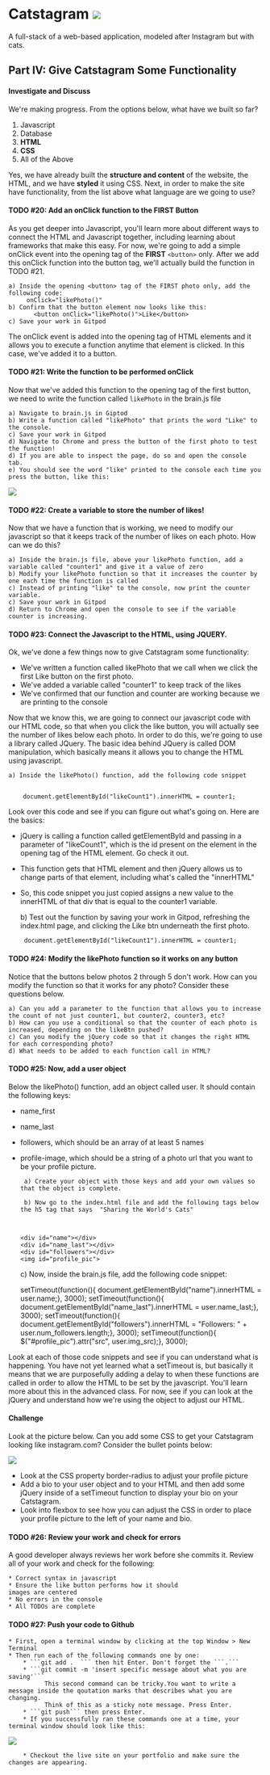 # Catstagram  <img src="../favicon.ico" style="max-height: 30px">
A full-stack of a web-based application, modeled after Instagram but with cats. 

## Part IV: Give Catstagram Some Functionality

#### Investigate and Discuss
We're making progress. From the options below, what have we built so far? 

1. Javascript
2. Database
3. **HTML**
4. **CSS**
5. All of the Above

Yes, we have already built the **structure and content** of the website, the HTML, and we have **styled** it using CSS. 
Next, in order to make the site have functionality, from the list above what language are we going to use? 
    
    
#### TODO #20: Add an onClick function to the FIRST Button
As you get deeper into Javascript, you'll learn more about different ways to 
connect the HTML and Javascript together, including learning about frameworks that make this 
easy. For now, we're going to add a simple onClick event into the opening tag of the **FIRST** ```<button>``` only. After 
we add this onClick function into the button tag, we'll actually build the function in TODO #21. 

    a) Inside the opening <button> tag of the FIRST photo only, add the following code:
         onClick="likePhoto()"
    b) Confirm that the button element now looks like this:
           <button onClick="likePhoto()">Like</button>
    c) Save your work in Gitpod
    
The onClick event  is added into the opening tag of HTML elements and it allows you to 
execute a function anytime that element is clicked. In this case, we've added
it to a button.  
    

#### TODO #21: Write the function to be performed onClick
Now that we've added this function to the opening tag of the first button, we need to 
write the function called  ```likePhoto``` in the brain.js file

    a) Navigate to brain.js in Giptod
    b) Write a function called "likePhoto" that prints the word "Like" to the console.
    c) Save your work in Gitpod
    d) Navigate to Chrome and press the button of the first photo to test the function!
    d) If you are able to inspect the page, do so and open the console tab. 
    e) You should see the word "like" printed to the console each time you press the button, like this:
  
   <img src="../img/console_like.png" style="max-height: 450px">

    

#### TODO #22: Create a variable to store the number of likes!
Now that we have a function that is working, we need to modify our javascript so that 
it keeps track of the number of likes on each photo. How can we do this?

    a) Inside the brain.js file, above your likePhoto function, add a variable called "counter1" and give it a value of zero 
    b) Modify your likePhoto function so that it increases the counter by one each time the function is called
    c) Instead of printing "like" to the console, now print the counter variable. 
    c) Save your work in Gitpod
    d) Return to Chrome and open the console to see if the variable counter is increasing.


    
#### TODO #23: Connect the Javascript to the HTML, using JQUERY.  
Ok, we've done a few things now to give Catstagram some functionality:
   * We've written a function called likePhoto that we call when we click the first Like button on the first photo.  
   * We've added a variable called "counter1" to keep track of the likes
   * We've confirmed that our function and counter are working because we are printing to the console

Now that we know this, we are going to connect our javascript code with our HTML code, so that
when you click the like button, you will actually see the number of likes below each photo. In order to do this,
we're going to use a library called JQuery. The basic idea behind JQuery is called DOM manipulation, which basically means
it allows you to change the HTML using javascript. 


    a) Inside the likePhoto() function, add the following code snippet
    
     
        document.getElementById("likeCount1").innerHTML = counter1;

Look over this code and see if you can figure out what's going on. Here are the basics: 
 * jQuery is calling a function called getElementById and passing in a parameter of "likeCount1", which is the id
present on the element in the opening tag of the HTML element. Go check it out.  
 * This function gets that HTML element and then jQuery allows us to change parts of that element, including what's called the "innerHTML"
 * So, this code snippet you just copied assigns a new value to the innerHTML of that div that is equal to the counter1 variable.
 
    
     b) Test out the function by saving your work in Gitpod, refreshing the index.html page, and clicking
     the Like btn underneath the first photo. 
    
     
        document.getElementById("likeCount1").innerHTML = counter1;


#### TODO #24: Modify the likePhoto function so it works on any button
Notice that the buttons below photos 2 through 5 don't work. How can you modify the function so that
it works for any photo? Consider these questions below.  

    a) Can you add a parameter to the function that allows you to increase the count of not just counter1, but counter2, counter3, etc?
    b) How can you use a conditional so that the counter of each photo is increased, depending on the likeBtn pushed?
    c) Can you modify the jQuery code so that it changes the right HTML for each corresponding photo?
    d) What needs to be added to each function call in HTML?

#### TODO #25: Now, add a user object 
Below the likePhoto() function, add an object called user. It should contain the following keys:
 - name_first
 - name_last
 - followers, which should be an array of at least 5 names
 - profile-image, which should be a string of a photo url that you want to be your profile picture. 


        a) Create your object with those keys and add your own values so that the object is complete.
    
        b) Now go to the index.html file and add the following tags below the h5 tag that says  "Sharing the World's Cats"
    
    
       
       <div id="name"></div>
       <div id="name_last"></div>
       <div id="followers"></div>
       <img id="profile_pic">

   
   c) Now, inside the brain.js file, add the following code snippet:
       
        
    
    setTimeout(function(){ document.getElementById("name").innerHTML = user.name;}, 3000);
    setTimeout(function(){ document.getElementById("name_last").innerHTML = user.name_last;}, 3000);
    setTimeout(function(){ document.getElementById("followers").innerHTML = "Followers: " + user.num_followers.length;}, 3000);
    setTimeout(function(){ $("#profile_pic").attr("src", user.img_src);}, 3000);

Look at each of those code snippets and see if you can understand what is happening. You have not yet learned
what a setTimeout is, but basically it means that we are purposefully adding a delay to when these functions are called
in order to allow the HTML to be set by the javascript. You'll learn more about this in the advanced class. For now, see if you can
look at the jQuery and understand how we're using the object to adjust our HTML. 

#### Challenge
Look at the picture below. Can you add some CSS to get your Catstagram looking like instagram.com? Consider the bullet points below:

 <img src="../img/messi.png" style="max-height: 450px">

 * Look at the CSS property border-radius to adjust your profile picture
 * Add a bio to your user object and to your HTML and then add some jQuery inside of a setTimeout function to display your bio on your Catstagram.
 * Look into flexbox to see how you can adjust the CSS in order to place your profile picture to the left of your name and bio. 


#### TODO #26: Review your work and check for errors
A good developer always reviews her work before she commits it. Review all of your work and check for the following:

    * Correct syntax in javascript
    * Ensure the like button performs how it should
    images are centered
    * No errors in the console
    * All TODOs are complete
    
    
#### TODO #27: Push your code to Github
    * First, open a terminal window by clicking at the top Window > New Terminal
    * Then run each of the following commands one by one:
        * ```git add .  ``` then hit Enter. Don't forget the ```.```
        * ```git commit -m 'insert specific message about what you are saving'``` 
              This second command can be tricky.You want to write a message inside the qoutation marks that describes what you are changing. 
              Think of this as a sticky note message. Press Enter. 
        * ```git push``` then press Enter. 
        * If you successfully ran these commands one at a time, your terminal window should look like this:
           
 <img src="../img/successful_push.png" style="max-height: 450px">
        
        * Checkout the live site on your portfolio and make sure the changes are appearing.




